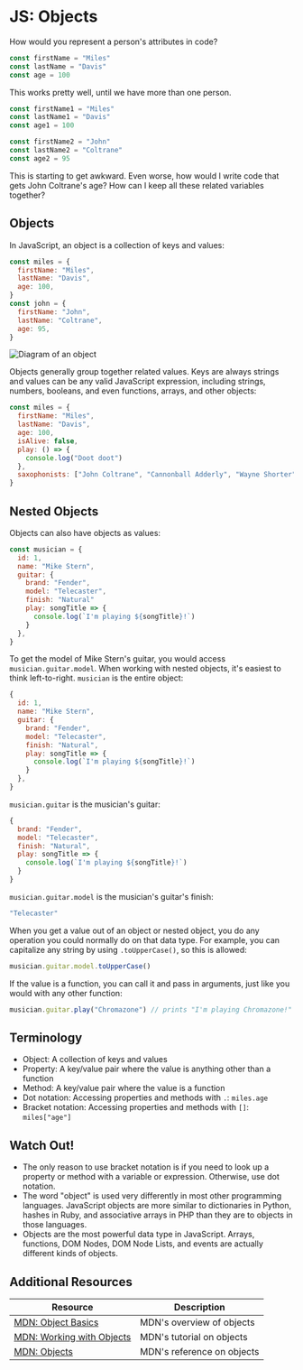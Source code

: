 # JS: Objects

How would you represent a person's attributes in code?

```js
const firstName = "Miles"
const lastName = "Davis"
const age = 100
```

This works pretty well, until we have more than one person.

```js
const firstName1 = "Miles"
const lastName1 = "Davis"
const age1 = 100

const firstName2 = "John"
const lastName2 = "Coltrane"
const age2 = 95
```

This is starting to get awkward. Even worse, how would I write code that gets John Coltrane's age? How can I keep all these related variables together?

## Objects

In JavaScript, an object is a collection of keys and values:

```js
const miles = {
  firstName: "Miles",
  lastName: "Davis",
  age: 100,
}
const john = {
  firstName: "John",
  lastName: "Coltrane",
  age: 95,
}
```

![Diagram of an object](assets/js-objects.png)

Objects generally group together related values. Keys are always strings and values can be any valid JavaScript expression, including strings, numbers, booleans, and even functions, arrays, and other objects:

```js
const miles = {
  firstName: "Miles",
  lastName: "Davis",
  age: 100,
  isAlive: false,
  play: () => {
    console.log("Doot doot")
  },
  saxophonists: ["John Coltrane", "Cannonball Adderly", "Wayne Shorter"],
}
```

## Nested Objects

Objects can also have objects as values:

```js
const musician = {
  id: 1,
  name: "Mike Stern",
  guitar: {
    brand: "Fender",
    model: "Telecaster",
    finish: "Natural"
    play: songTitle => {
      console.log(`I'm playing ${songTitle}!`)
    }
  },
}
```

To get the model of Mike Stern's guitar, you would access `musician.guitar.model`. When working with nested objects, it's easiest to think left-to-right. `musician` is the entire object:

```js
{
  id: 1,
  name: "Mike Stern",
  guitar: {
    brand: "Fender",
    model: "Telecaster",
    finish: "Natural",
    play: songTitle => {
      console.log(`I'm playing ${songTitle}!`)
    }
  },
}
```

`musician.guitar` is the musician's guitar:

```js
{
  brand: "Fender",
  model: "Telecaster",
  finish: "Natural",
  play: songTitle => {
    console.log(`I'm playing ${songTitle}!`)
  }
}
```

`musician.guitar.model` is the musician's guitar's finish:

```js
"Telecaster"
```

When you get a value out of an object or nested object, you do any operation you could normally do on that data type. For example, you can capitalize any string by using `.toUpperCase()`, so this is allowed:

```js
musician.guitar.model.toUpperCase()
```

If the value is a function, you can call it and pass in arguments, just like you would with any other function:

```js
musician.guitar.play("Chromazone") // prints "I'm playing Chromazone!"
```

## Terminology

* Object: A collection of keys and values
* Property: A key/value pair where the value is anything other than a function
* Method: A key/value pair where the value is a function
* Dot notation: Accessing properties and methods with `.`: `miles.age`
* Bracket notation: Accessing properties and methods with `[]`: `miles["age"]`

## Watch Out!

* The only reason to use bracket notation is if you need to look up a property or method with a variable or expression. Otherwise, use dot notation.
* The word "object" is used very differently in most other programming languages. JavaScript objects are more similar to dictionaries in Python, hashes in Ruby, and associative arrays in PHP than they are to objects in those languages.
* Objects are the most powerful data type in JavaScript. Arrays, functions, DOM Nodes, DOM Node Lists, and events are actually different kinds of objects.

## Additional Resources

| Resource | Description |
| --- | --- |
| [MDN: Object Basics](https://developer.mozilla.org/en-US/docs/Learn/JavaScript/Objects/Basics) | MDN's overview of objects |
| [MDN: Working with Objects](https://developer.mozilla.org/en-US/docs/Web/JavaScript/Guide/Working_with_Objects) | MDN's tutorial on objects |
| [MDN: Objects](https://developer.mozilla.org/en-US/docs/Web/JavaScript/Reference/Global_Objects/Object) | MDN's reference on objects |
